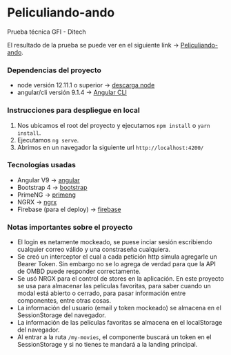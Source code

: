 # Peliculiando-ando

Prueba técnica GFI - Ditech

El resultado de la prueba se puede ver en el siguiente link -> [Peliculiando-ando](https://peliculiando-ando.web.app/).

### Dependencias del proyecto

- node versión 12.11.1 o superior -> [descarga node](https://nodejs.org/)
- angular/cli versión 9.1.4 -> [Angular CLI](https://github.com/angular/angular-cli)

### Instrucciones para despliegue en local

1. Nos ubicamos el root del proyecto y ejecutamos `npm install` o `yarn install`.
2. Ejecutamos `ng serve`.
3. Abrimos en un navegador la siguiente url `http://localhost:4200/`

### Tecnologías usadas

- Angular V9 -> [angular](https://angular.io/docs)
- Bootstrap 4 -> [bootstrap](https://getbootstrap.com/)
- PrimeNG -> [primeng](https://www.primefaces.org/primeng/)
- NGRX -> [ngrx](https://ngrx.io/)
- Firebase (para el deploy) -> [firebase](https://firebase.google.com/)

### Notas importantes sobre el proyecto

- El login es netamente mockeado, se puese inciar sesión escribiendo cualquier correo válido y una constraseña cualquiera.
- Se creó un interceptor el cual a cada petición http simula agregarle un Bearer Token. Sin embargo no se lo agrega de verdad para que la API de OMBD puede responder correctamente.
- Se usó NRGX para el control de stores en la aplicación. En este proyecto se usa para almacenar las películas favoritas, para saber cuando un modal está abierto o cerrado, para pasar información entre componentes, entre otras cosas.
- La información del usuario (email y token mockeado) se almacena en el SessionStorage del navegador.
- La información de las películas favoritas se almacena en el localStorage del navegador.
- Al entrar a la ruta `/my-movies`, el componente buscará un token en el SessionStorage y si no tienes te mandará a la landing principal.
